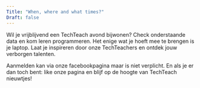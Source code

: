 ```yaml
---
Title: "When, where and what times?"
Draft: false
---
```


Wil je vrijblijvend een TechTeach avond bijwonen? Check onderstaande data en kom leren programmeren. Het enige wat je hoeft mee te brengen is je laptop. Laat je inspireren door onze TechTeachers en ontdek jouw verborgen talenten.

Aanmelden kan via onze facebookpagina maar is niet verplicht. En als je er dan toch bent: like onze pagina en blijf op de hoogte van TechTeach nieuwtjes!